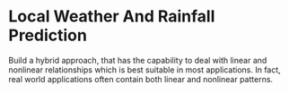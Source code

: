 # Local Weather And Rainfall Prediction
Build a hybrid approach, that has the capability to deal with linear and nonlinear relationships which is best suitable in most applications. In fact, real world applications often contain both linear and nonlinear patterns.
